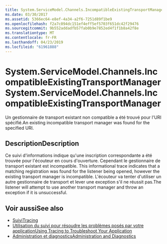 ```yaml
---
title: System.ServiceModel.Channels.IncompatibleExistingTransportManager
ms.date: 03/30/2017
ms.assetid: 5366ec64-e8ef-4a34-a2f6-7251d89f1be9
ms.openlocfilehash: f2a7c094dc151ef4eff5ef5703f651dc42f29476
ms.sourcegitcommit: 9b552addadfb57fab0b9e7852ed4f1f1b8a42f8e
ms.translationtype: MT
ms.contentlocale: fr-FR
ms.lasthandoff: 04/23/2019
ms.locfileid: "61961888"
---
```

# <a name="systemservicemodelchannelsincompatibleexistingtransportmanager"></a><span data-ttu-id="8e1f0-102">System.ServiceModel.Channels.IncompatibleExistingTransportManager</span><span class="sxs-lookup"><span data-stu-id="8e1f0-102">System.ServiceModel.Channels.IncompatibleExistingTransportManager</span></span>
<span data-ttu-id="8e1f0-103">Un gestionnaire de transport existant non compatible a été trouvé pour l'URI spécifié.</span><span class="sxs-lookup"><span data-stu-id="8e1f0-103">An existing incompatible transport manager was found for the specified URI.</span></span>  
  
## <a name="description"></a><span data-ttu-id="8e1f0-104">Description</span><span class="sxs-lookup"><span data-stu-id="8e1f0-104">Description</span></span>  
 <span data-ttu-id="8e1f0-105">Ce suivi d'informations indique qu'une inscription correspondante a été trouvée pour l'écouteur en cours d'ouverture. Cependant le gestionnaire de transport existant est incompatible. </span><span class="sxs-lookup"><span data-stu-id="8e1f0-105">This informational trace indicates that a matching registration was found for the listener being opened, however the existing transport manager is incompatible.</span></span> <span data-ttu-id="8e1f0-106">L'écouteur va tenter d'utiliser un autre gestionnaire de transport et lever une exception s'il ne réussit pas.</span><span class="sxs-lookup"><span data-stu-id="8e1f0-106">The listener will attempt to use another transport manager and throw an exception if it is unsuccessful.</span></span>  
  
## <a name="see-also"></a><span data-ttu-id="8e1f0-107">Voir aussi</span><span class="sxs-lookup"><span data-stu-id="8e1f0-107">See also</span></span>

- [<span data-ttu-id="8e1f0-108">Suivi</span><span class="sxs-lookup"><span data-stu-id="8e1f0-108">Tracing</span></span>](../../../../../docs/framework/wcf/diagnostics/tracing/index.md)
- [<span data-ttu-id="8e1f0-109">Utilisation du suivi pour résoudre les problèmes posés par votre application</span><span class="sxs-lookup"><span data-stu-id="8e1f0-109">Using Tracing to Troubleshoot Your Application</span></span>](../../../../../docs/framework/wcf/diagnostics/tracing/using-tracing-to-troubleshoot-your-application.md)
- [<span data-ttu-id="8e1f0-110">Administration et diagnostics</span><span class="sxs-lookup"><span data-stu-id="8e1f0-110">Administration and Diagnostics</span></span>](../../../../../docs/framework/wcf/diagnostics/index.md)
